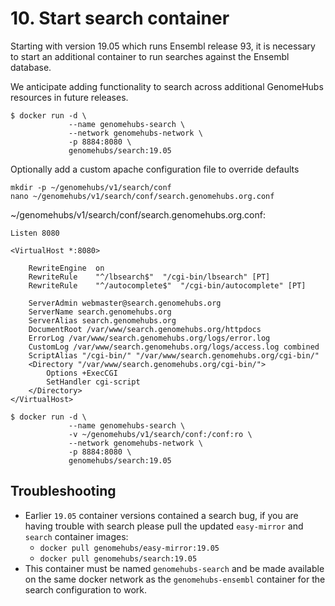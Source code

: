 # 10. Start search container

Starting with version 19.05 which runs Ensembl release 93, it is necessary to start an additional container to run searches against the Ensembl database.

We anticipate adding functionality to search across additional GenomeHubs resources in future releases.

```text
$ docker run -d \
             --name genomehubs-search \
             --network genomehubs-network \
             -p 8884:8080 \
             genomehubs/search:19.05
```

Optionally add a custom apache configuration file to override defaults

```text
mkdir -p ~/genomehubs/v1/search/conf
nano ~/genomehubs/v1/search/conf/search.genomehubs.org.conf
```

~/genomehubs/v1/search/conf/search.genomehubs.org.conf:

```text
Listen 8080

<VirtualHost *:8080>

    RewriteEngine  on
    RewriteRule    "^/lbsearch$"  "/cgi-bin/lbsearch" [PT]
    RewriteRule    "^/autocomplete$"  "/cgi-bin/autocomplete" [PT]

    ServerAdmin webmaster@search.genomehubs.org
    ServerName search.genomehubs.org
    ServerAlias search.genomehubs.org
    DocumentRoot /var/www/search.genomehubs.org/httpdocs
    ErrorLog /var/www/search.genomehubs.org/logs/error.log 
    CustomLog /var/www/search.genomehubs.org/logs/access.log combined
    ScriptAlias "/cgi-bin/" "/var/www/search.genomehubs.org/cgi-bin/"
    <Directory "/var/www/search.genomehubs.org/cgi-bin/">
        Options +ExecCGI
        SetHandler cgi-script
    </Directory>    
</VirtualHost>
```

```text
$ docker run -d \
             --name genomehubs-search \
             -v ~/genomehubs/v1/search/conf:/conf:ro \
             --network genomehubs-network \
             -p 8884:8080 \
             genomehubs/search:19.05
```

## Troubleshooting

* Earlier `19.05` container versions contained a search bug, if you are having trouble with search please pull the updated `easy-mirror` and `search` container images:
  * `docker pull genomehubs/easy-mirror:19.05`
  * `docker pull genomehubs/search:19.05`
* This container must be named `genomehubs-search` and be made available on the same docker network as the `genomehubs-ensembl` container for the search configuration to work.


